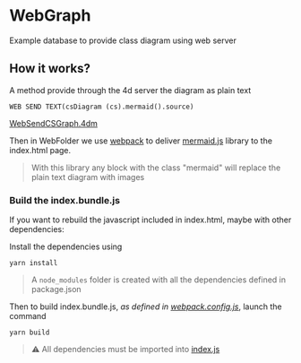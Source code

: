 # WebGraph

Example database to provide class diagram using web server

## How it works?

A method provide through the 4d server the diagram as plain text

```4d
WEB SEND TEXT(csDiagram (cs).mermaid().source)
```

[WebSendCSGraph.4dm](Project/Sources/Methods/WebSendCSGraph.4dm
)

Then in WebFolder we use [webpack](https://webpack.js.org/) to deliver [mermaid.js](https://mermaidjs.github.io/#/) library to the index.html page.

> With this library any block with the class "mermaid" will replace the plain text diagram with images


### Build the index.bundle.js

If you want to rebuild the javascript included in index.html, maybe with other dependencies:

Install the dependencies using

```
yarn install
```

> A `node_modules` folder is created with all the dependencies defined in package.json

Then to build index.bundle.js, _as defined in [webpack.config.js](WebFolder/webpack.config.js)_, launch the command

```
yarn build
```

> ⚠️ All dependencies must be imported into [index.js](WebFolder/index.js)
